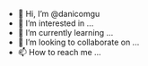 - 👋 Hi, I’m @danicomgu
- 👀 I’m interested in ...
- 🌱 I’m currently learning ...
- 💞️ I’m looking to collaborate on ...
- 📫 How to reach me ...

<!---
danicomgu/danicomgu is a ✨ special ✨ repository because its `README.md` (this file) appears on your GitHub profile.
You can click the Preview link to take a look at your changes.
--->
